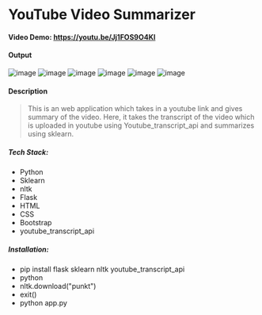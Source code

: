 # YouTube Video Summarizer
#### Video Demo:  https://youtu.be/Jj1FOS9O4KI
#### Output
![image](https://user-images.githubusercontent.com/54737533/188267795-e6fa2c7a-e39c-44f2-8cab-dc19df295584.png)
![image](https://user-images.githubusercontent.com/54737533/188267798-1fb6101c-40fc-439a-8d14-9faf8bb1de2d.png)
![image](https://user-images.githubusercontent.com/54737533/188267802-4a27d5f8-5349-493d-80c4-2c674d56d70c.png)
![image](https://user-images.githubusercontent.com/54737533/188267810-7dd9b97d-c5f1-47e6-a15b-2c42061b965d.png)
![image](https://user-images.githubusercontent.com/54737533/188267812-fb361c81-93f9-412c-8e61-fb34a4d2cece.png)
![image](https://user-images.githubusercontent.com/54737533/188267813-dccc5363-73ec-46b6-a50d-44ad797109a9.png)

#### Description
>This is an web application which takes in a youtube link and gives summary of the video. Here, it takes the transcript of the video which is uploaded in youtube using Youtube_transcript_api and summarizes using sklearn.
##### Tech Stack:
- Python
- Sklearn
- nltk
- Flask
- HTML
- CSS
- Bootstrap
- youtube_transcript_api

##### Installation:
- pip install flask sklearn nltk youtube_transcript_api
- python
- nltk.download("punkt")
- exit()
- python app.py 
